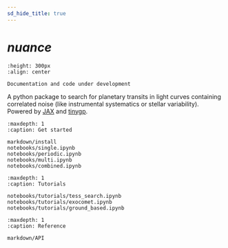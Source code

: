 ```yaml
---
sd_hide_title: true
---
```


# *nuance*

```{image} _static/nuance.svg
:height: 300px
:align: center
```

```{warning}
Documentation and code under development
```

A python package to search for planetary transits in light curves containing correlated noise (like instrumental systematics or stellar variability). Powered by [JAX](https://github.com/google/jax) and [tinygp](https://github.com/dfm/tinygp).

```{toctree}
:maxdepth: 1
:caption: Get started

markdown/install
notebooks/single.ipynb
notebooks/periodic.ipynb
notebooks/multi.ipynb
notebooks/combined.ipynb
```


```{toctree}
:maxdepth: 1
:caption: Tutorials

notebooks/tutorials/tess_search.ipynb
notebooks/tutorials/exocomet.ipynb
notebooks/tutorials/ground_based.ipynb
```

```{toctree}
:maxdepth: 1
:caption: Reference

markdown/API
```
